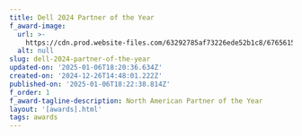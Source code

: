 ```yaml
---
title: Dell 2024 Partner of the Year
f_award-image:
  url: >-
    https://cdn.prod.website-files.com/63292785af73226ede52b1c8/676561531d68d73575ca6142_Frame%201000001126.svg
  alt: null
slug: dell-2024-partner-of-the-year
updated-on: '2025-01-06T18:20:36.634Z'
created-on: '2024-12-26T14:48:01.222Z'
published-on: '2025-01-06T18:22:38.814Z'
f_order: 1
f_award-tagline-description: North American Partner of the Year
layout: '[awards].html'
tags: awards
---
```



